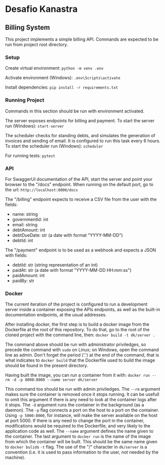 # Desafio Kanastra
## Billing System

This project implements a simple billing API. Commands are expected to be run from project root directory.

### Setup
Create virtual environment:
`python -m venv .env`

Activate environment (Windows):
`.env\Scripts\activate`

Install dependencies:
`pip install -r requirements.txt`

### Running Project
Commands in this section should be run with environment activated.

The server exposes endpoints for billing and payment.
To start the server run (Windows):
`start-server`

The scheduler checks for standing debts, and simulates the generation of invoices and sending of email. It is configured to run this task every 6 hours.
To start the scheduler run (Windows):
`scheduler`

For running tests:
`pytest`

### API
For SwaggerUI documentation of the API, start the server and point your browser to the "/docs" endpoint. When running on the default port, go to the url:
`http://localhost:8000/docs`

The "/billing" endpoint expects to receive a CSV file from the user with the fields:
  - name: string
  - governmentId: int
  - email: string
  - debtAmount: int
  - debtDueDate: str (a date with format "YYYY-MM-DD")
  - debtId: int
  
The "/payment" endpoint is to be used as a webhook and expects a JSON with fields:
  - debtId: str (string representation of an int)
  - paidAt: str (a date with format "YYYY-MM-DD HH:mm:ss")
  - paidAmount: int
  - paidBy: str

### Docker
The current iteration of the project is configured to run a development server inside a container exposing the APIs endpoints, as well as the built-in documentation endpoints, at the usual addresses.

After installing docker, the first step is to build a docker image from the Dockerfile at the root of this repository. To do that, go to the root of the cloned project with the command line, then:
`docker build -t dk/server .`

The command above should be run with administrator priviledges, so precede the command with `sudo` on Linux; on Windows, open the command line as admin. Don't forget the period ('.') at the end of the command, that is what indicates to `docker build` that the Dockerfile used to build the image should be found in the present directory.

Having built the image, you can run a container from it with:
`docker run --rm -d -p 8000:8000 --name server dk/server`

This command too should be run with admin priviledges. 
The `--rm` argument makes sure the container is removed once it stops running. It can be usefull to omit this argument if there is any need to look at the container logs after it stops.
The `-d` argument runs the container in the background (as a daemon).
The `-p` flag connects a port on the host to a port on the container. Using `-p 5000:8000`, for instance, will make the server available on the host at port 5000. If there is any need to change the port in the container, modifications would be required to the Dockerfile, and very likely to the application code as well.
The `--name` argument defines the name given to the container.
The last argument to `docker run` is the name of the image from which the container will be built. This should be the same name given to `docker bulid`s `-t` flag.
The use of the "/" character in `dk/server` is a convention (i.e. it is used to pass information to the user, not needed by the machine).
